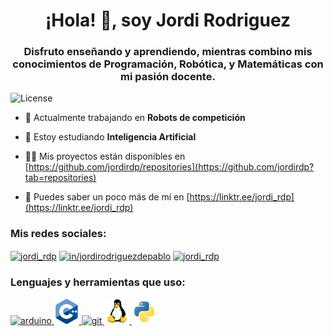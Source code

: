 <h1 align="center">¡Hola! 👋, soy Jordi Rodriguez</h1>
<h3 align="center">Disfruto enseñando y aprendiendo, mientras combino mis conocimientos de Programación, Robótica, y Matemáticas con mi pasión docente.</h3>

![License](https://img.shields.io/github/license/jordirdp/minisumo)
    
- 🔭 Actualmente trabajando en **Robots de competición**

- 🌱 Estoy estudiando **Inteligencia Artificial**

- 👨‍💻 Mis proyectos están disponibles en [https://github.com/jordirdp/repositories](https://github.com/jordirdp?tab=repositories)

- 📄 Puedes saber un poco más de mí en [https://linktr.ee/jordi_rdp](https://linktr.ee/jordi_rdp)

<h3 align="left">Mis redes sociales:</h3>
<p align="left">
<a href="https://twitter.com/jordi_rdp" target="blank"><img align="center" src="https://raw.githubusercontent.com/rahuldkjain/github-profile-readme-generator/master/src/images/icons/Social/twitter.svg" alt="jordi_rdp" height="30" width="40" /></a>
<a href="https://linkedin.com/in/jordirodriguezdepablo" target="blank"><img align="center" src="https://raw.githubusercontent.com/rahuldkjain/github-profile-readme-generator/master/src/images/icons/Social/linked-in-alt.svg" alt="in/jordirodriguezdepablo" height="30" width="40" /></a>
<a href="https://instagram.com/jordi_rdp" target="blank"><img align="center" src="https://raw.githubusercontent.com/rahuldkjain/github-profile-readme-generator/master/src/images/icons/Social/instagram.svg" alt="jordi_rdp" height="30" width="40" /></a>
</p>

<h3 align="left">Lenguajes y herramientas que uso:</h3>
<p align="left"> <a href="https://www.arduino.cc/" target="_blank" rel="noreferrer"> <img src="https://cdn.worldvectorlogo.com/logos/arduino-1.svg" alt="arduino" width="40" height="40"/> </a> <a href="https://www.w3schools.com/cpp/" target="_blank" rel="noreferrer"> <img src="https://raw.githubusercontent.com/devicons/devicon/master/icons/cplusplus/cplusplus-original.svg" alt="cplusplus" width="40" height="40"/> </a> <a href="https://git-scm.com/" target="_blank" rel="noreferrer"> <img src="https://www.vectorlogo.zone/logos/git-scm/git-scm-icon.svg" alt="git" width="40" height="40"/> </a> <a href="https://www.linux.org/" target="_blank" rel="noreferrer"> <img src="https://raw.githubusercontent.com/devicons/devicon/master/icons/linux/linux-original.svg" alt="linux" width="40" height="40"/> </a> <a href="https://www.python.org" target="_blank" rel="noreferrer"> <img src="https://raw.githubusercontent.com/devicons/devicon/master/icons/python/python-original.svg" alt="python" width="40" height="40"/> </a> </p>
